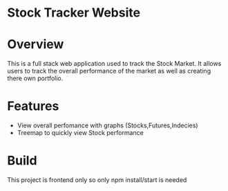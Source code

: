 # Stock Tracker Website


# Overview 

This is a full stack web application used to track the Stock Market. It allows users to track the overall performance of the market as well as creating there own portfolio.

# Features

* View overall perfomance with graphs (Stocks,Futures,Indecies)
* Treemap to quickly view Stock performance

# Build
This project is frontend only so only npm install/start is needed
